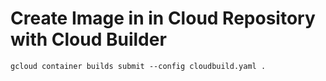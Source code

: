 # Create Image in in Cloud Repository with Cloud Builder

```
gcloud container builds submit --config cloudbuild.yaml .
```
